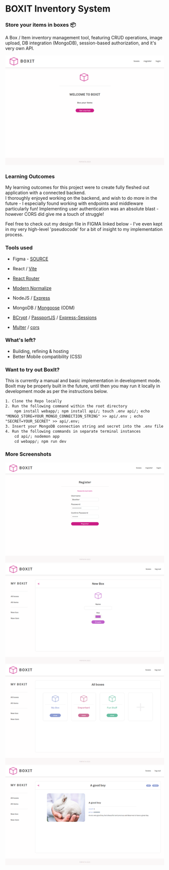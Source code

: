 
# BOXIT Inventory System

### Store your items in boxes 📦

A Box / Item inventory management tool, featuring CRUD operations, image upload, DB integration (MongoDB), session-based authorization, and it's very own API.


![image](./preview/home.png)

### Learning Outcomes
My learning outcomes for this project were to create fully fleshed out application with a connected backend.
<br>
I thoroughly enjoyed working on the backend, and wish to do more in the future - I especially found working with endpoints and middleware particularly fun!
Implementing user authentication was an absolute blast - however CORS did give me a touch of struggle!

Feel free to check out my design file in FIGMA linked below - I've even kept in my very high-level 'pseudocode' for a bit of insight to my implementation process.


### Tools used

- Figma - <a href="https://www.figma.com/file/LaPIpEsTw8hk4v4pegXzFm/Boxit?type=design&node-id=0%3A1&t=8x2bcLGjHkuHKWj0-1">SOURCE</a>
- React / <a href="https://vitejs.dev/">Vite</a>
- <a href="https://www.npmjs.com/package/react-router">React Router</a>
- <a href="https://www.npmjs.com/package/modern-normalize">Modern Normalize</a>

- NodeJS / <a href="https://www.npmjs.com/package/express">Express</a>
- MongoDB / <a href="https://www.npmjs.com/package/mongoose">Mongoose</a> (ODM)
- <a href="https://www.npmjs.com/package/bcrypt">BCrypt</a> / <a href="https://www.npmjs.com/package/passport">PassportJS</a> / <a href="https://www.npmjs.com/package/express-sessions"> Express-Sessions</a>
- <a href="https://www.npmjs.com/package/multer">Multer</a> / <a href="https://www.npmjs.com/package/cors">cors</a>

### What's left?
- Building, refining & hosting
- Better Mobile compatibility (CSS)

### Want to try out BoxIt?
This is currently a manual and basic implementation in development mode.
BoxIt may be properly built in the future, until then you may run it locally in development mode as per the instructions below.

```
1. Clone the Repo locally
2. Run the following command within the root directory
    npm install webapp/; npm install api/; touch .env api/; echo "MONGO_STORE=YOUR_MONGO_CONNECTION_STRING" >> api/.env ; echo "SECRET=YOUR_SECRET" >> api/.env;
3. Insert your MongoDB connection string and secret into the .env file
4. Run the following commands in separate terminal instances
    cd api/; nodemon app
    cd webapp/; npm run dev
```


### More Screenshots
![image](./preview/register.png)
![image](./preview/new-box.png)
![image](./preview/boxes.png)
![image](./preview/item.png)
